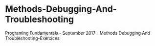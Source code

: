 # Methods-Debugging-And-Troubleshooting
Programing Fundamentals - September 2017 - Methods Debugging And Troubleshooting-Exercices
